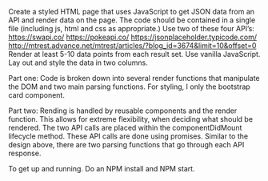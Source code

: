 Create a styled HTML page that uses JavaScript to get JSON data from an API and render data on the page. The code should be contained in a single file (including js, html and css as appropriate.)
Use two of these four API’s: https://swapi.co/
https://pokeapi.co/
https://jsonplaceholder.typicode.com/ http://mtrest.advance.net/mtrest/articles/?blog_id=3674&limit=10&offset=0
Render at least 5-10 data points from each result set. Use vanilla JavaScript.
Lay out and style the data in two columns.

Part one: Code is broken down into several render functions that manipulate the DOM and two main parsing functions. For styling, I only the bootstrap card component.

Part two: Rending is handled by reusable components and the render function. This allows for extreme flexibility, when deciding what should be rendered. The two API calls are placed within the componentDidMount lifecycle method. These API calls are done using promises. Similar to the design above, there are two parsing functions that go through each API response.

To get up and running. Do an NPM install and NPM start.
